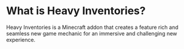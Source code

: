 # What is Heavy Inventories?

Heavy Inventories is a Minecraft addon that creates a feature rich and seamless new game mechanic for an immersive and 
challenging new experience.
